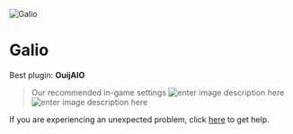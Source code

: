   ![Galio]()
# Galio

 Best plugin: **OuijAIO**
 


> Our recommended in-game settings
![enter image description here](https://cdn.discordapp.com/attachments/1002870399320723487/1024485427073273877/galio_1.PNG)
![enter image description here](https://cdn.discordapp.com/attachments/1002870399320723487/1024485427446546472/galio_2.PNG)

If you are experiencing an unexpected problem, click [here](https://github.com/y1n/BGX.Support/tree/main/%F0%9F%87%AC%F0%9F%87%A7%20English) to get help.

